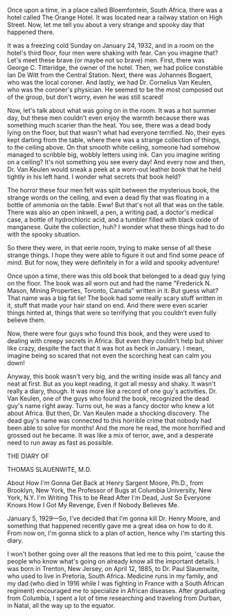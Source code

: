 Once upon a time, in a place called Bloemfontein, South Africa, there was a hotel called The Orange Hotel. It was located near a railway station on High Street. Now, let me tell you about a very strange and spooky day that happened there.

It was a freezing cold Sunday on January 24, 1932, and in a room on the hotel's third floor, four men were shaking with fear. Can you imagine that? Let's meet these brave (or maybe not so brave) men. First, there was George C. Titteridge, the owner of the hotel. Then, we had police constable Ian De Witt from the Central Station. Next, there was Johannes Bogaert, who was the local coroner. And lastly, we had Dr. Cornelius Van Keulen, who was the coroner's physician. He seemed to be the most composed out of the group, but don't worry, even he was still scared!

Now, let's talk about what was going on in the room. It was a hot summer day, but these men couldn't even enjoy the warmth because there was something much scarier than the heat. You see, there was a dead body lying on the floor, but that wasn't what had everyone terrified. No, their eyes kept darting from the table, where there was a strange collection of things, to the ceiling above. On that smooth white ceiling, someone had somehow managed to scribble big, wobbly letters using ink. Can you imagine writing on a ceiling? It's not something you see every day! And every now and then, Dr. Van Keulen would sneak a peek at a worn-out leather book that he held tightly in his left hand. I wonder what secrets that book held?

The horror these four men felt was split between the mysterious book, the strange words on the ceiling, and even a dead fly that was floating in a bottle of ammonia on the table. Eww! But that's not all that was on the table. There was also an open inkwell, a pen, a writing pad, a doctor's medical case, a bottle of hydrochloric acid, and a tumbler filled with black oxide of manganese. Quite the collection, huh? I wonder what these things had to do with the spooky situation.

So there they were, in that eerie room, trying to make sense of all these strange things. I hope they were able to figure it out and find some peace of mind. But for now, they were definitely in for a wild and spooky adventure!

Once upon a time, there was this old book that belonged to a dead guy lying on the floor. The book was all worn out and had the name "Frederick N. Mason, Mining Properties, Toronto, Canada" written in it. But guess what? That name was a big fat lie! The book had some really scary stuff written in it, stuff that made your hair stand on end. And there were even scarier things hinted at, things that were so terrifying that you couldn't even fully believe them. 

Now, there were four guys who found this book, and they were used to dealing with creepy secrets in Africa. But even they couldn't help but shiver like crazy, despite the fact that it was hot as heck in January. I mean, imagine being so scared that not even the scorching heat can calm you down!

Anyway, this book wasn't very big, and the writing inside was all fancy and neat at first. But as you kept reading, it got all messy and shaky. It wasn't really a diary, though. It was more like a record of one guy's activities. Dr. Van Keulen, one of the guys who found the book, recognized the dead guy's name right away. Turns out, he was a fancy doctor who knew a lot about Africa. But then, Dr. Van Keulen made a shocking discovery. The dead guy's name was connected to this horrible crime that nobody had been able to solve for months! And the more he read, the more horrified and grossed out he became. It was like a mix of terror, awe, and a desperate need to run away as fast as possible.

THE DIARY OF

THOMAS SLAUENWITE, M.D.

About How I'm Gonna Get Back at Henry Sargent Moore, Ph.D., from Brooklyn, New York, the Professor of Bugs at Columbia University, New York, N.Y. I'm Writing This to be Read After I'm Dead, Just So Everyone Knows How I Got My Revenge, Even if Nobody Believes Me.

January 5, 1929—So, I've decided that I'm gonna kill Dr. Henry Moore, and something that happened recently gave me a great idea on how to do it. From now on, I'm gonna stick to a plan of action, hence why I'm starting this diary.

I won't bother going over all the reasons that led me to this point, 'cause the people who know what's going on already know all the important details. I was born in Trenton, New Jersey, on April 12, 1885, to Dr. Paul Slauenwite, who used to live in Pretoria, South Africa. Medicine runs in my family, and my dad (who died in 1916 while I was fighting in France with a South African regiment) encouraged me to specialize in African diseases. After graduating from Columbia, I spent a lot of time researching and traveling from Durban, in Natal, all the way up to the equator.